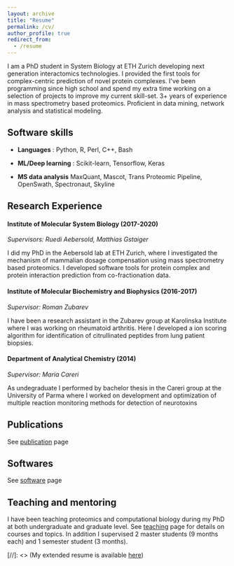 ```yaml
---
layout: archive
title: "Resume"
permalink: /cv/
author_profile: true
redirect_from:
  - /resume
---
```



I am a PhD student in System Biology at ETH Zurich developing next generation interactomics technologies. I provided the first tools for complex-centric prediction of novel protein complexes. I've been programming since high school and spend my extra time working on a selection of projects to improve my current skill-set. 3+ years of experience in mass spectrometry based proteomics. Proficient in data mining, network analysis and statistical modeling.


## Software skills

+ __Languages__ : Python, R, Perl, C++, Bash

+ __ML/Deep learning__ : Scikit-learn, Tensorflow, Keras

+ __MS data analysis__ MaxQuant, Mascot, Trans Proteomic Pipeline, OpenSwath, Spectronaut, Skyline


## Research Experience

#### Institute of Molecular System Biology (2017-2020)
*Supervisors: Ruedi Aebersold, Matthias Gstaiger*

I did my PhD in the Aebersold lab at ETH Zurich, where I investigated the mechanism of mammalian dosage compensation using mass spectrometry based proteomics. I developed software tools for protein complex and protein interaction prediction from co-fractionation data.


#### Institute of Molecular Biochemistry and Biophysics (2016-2017)
*Supervisor: Roman Zubarev*

I have been a research assistant in the Zubarev group at Karolinska Institute where I was working on rheumatoid arthritis. Here I developed a ion scoring algorithm for identification of citrullinated peptides from lung patient biopsies.

#### Department of Analytical Chemistry (2014)
*Supervisor: Maria Careri*

As undegraduate I performed by bachelor thesis in the Careri group at the University of Parma where I worked on development and optimization of multiple reaction monitoring methods for detection of neurotoxins


## Publications

See [publication](https://fossatia.github.io/publications/) page


## Softwares

See [software](https://fossatia.github.io/portfolio/) page


## Teaching and mentoring

I have been teaching proteomics and computational biology during my PhD at both undergraduate and graduate level.
See [teaching](https://fossatia.github.io/teaching/) page for details on courses and topics.
In addition I supervised 2 master students (9 months each) and 1 semester student (3 months).


[//]: <> (My extended resume is available [here](https://fossatia.github.io/folder/AF_resume.pdf))

